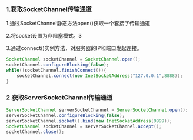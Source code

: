 ###  1.获取SocketChannel传输通道

1.通过SocketChannel静态方法open()获取一个套接字传输通道

2.将socket设置为非阻塞模式。3

3.通过connect()实例方法，对服务器的IP和端口发起连接。

~~~java
SocketChannel socketChannel = SocketChannel.open();
socketChannel.configureBlocking(false);
while(!socketChannel.finishConnect()){
    socketChannel.connect(new InetSocketAddress("127.0.0.1",8888));
}
~~~

###  2.获取ServerSocketChannel传输通道

~~~java
ServerSocketChannel serverSocketChannel = ServerSocketChannel.open();
serverSocketChannel.configureBlocking(false);
serverSocketChannel.socket().bind(new InetSocketAddress(9999));
SocketChannel socketChannel = serverSocketChannel.accept();
socketChannel.close();
~~~

